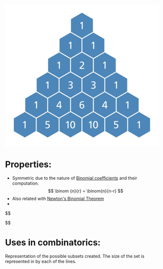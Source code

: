 ![Pasted image 20240205120348](../99%20-%20Meta/0.%20Attachments/Pasted%20image%2020240205120348.png)

# Properties: 
+ Symmetric due to the  nature of [Binomial coefficients](Binomial%20coefficients.md) and their computation. 
$$
\binom {n}{r} = \binom{n}{n-r}
$$
+ Also related with [Newton's Binomial Theorem](Newton's%20Binomial%20Theorem.md)
+
$$

$$
# Uses in combinatorics: 
Representation of the possible subsets created. The size of the set is represented in by each of the lines. 